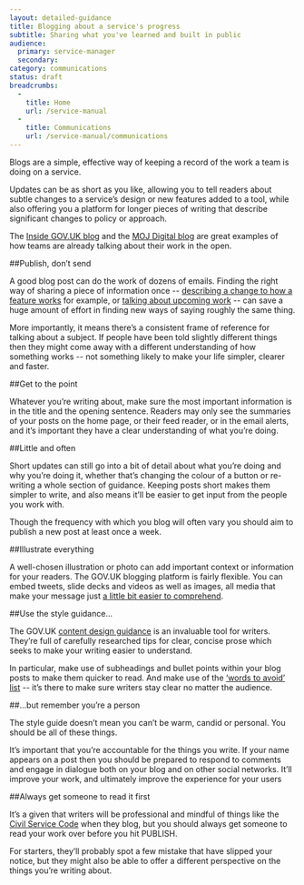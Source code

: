```yaml
---
layout: detailed-guidance
title: Blogging about a service's progress
subtitle: Sharing what you've learned and built in public
audience:
  primary: service-manager
  secondary:
category: communications
status: draft
breadcrumbs:
  -
    title: Home
    url: /service-manual
  -
    title: Communications
    url: /service-manual/communications
---
```


Blogs are a simple, effective way of keeping a record of the work a team is doing on a service.

Updates can be as short as you like, allowing you to tell readers about subtle changes to a service’s design or new features added to a tool, while also offering you a platform for longer pieces of writing that describe significant changes to policy or approach.

The [Inside GOV.UK blog](https://insidegovuk.blog.gov.uk/) and the [MOJ Digital blog](https://mojdigital.blog.gov.uk/) are great examples of how teams are already talking about their work in the open.

##Publish, don’t send

A good blog post can do the work of dozens of emails. Finding the right way of sharing a piece of information once -- [describing a change to how a feature works](https://insidegovuk.blog.gov.uk/2013/08/07/the-future-of-detailed-guides/) for example, or [talking about upcoming work](https://insidegovuk.blog.gov.uk/2013/09/23/coming-in-this-sprint-featuring-on-topics-changes-to-html-publications-and-more/) -- can save a huge amount of effort in finding new ways of saying roughly the same thing.

More importantly, it means there’s a consistent frame of reference for talking about a subject. If people have been told slightly different things then they might come away with a different understanding of how something works -- not something likely to make your life simpler, clearer and faster.

##Get to the point

Whatever you’re writing about, make sure the most important information is in the title and the opening sentence. Readers may only see the summaries of your posts on the home page, or their feed reader, or in the email alerts, and it’s important they have a clear understanding of what you’re doing.

##Little and often

Short updates can still go into a bit of detail about what you’re doing and why you’re doing it, whether that’s changing the colour of a button or re-writing a whole section of guidance. Keeping posts short makes them simpler to write, and also means it’ll be easier to get input from the people you work with.

Though the frequency with which you blog will often vary you should aim to publish a new post at least once a week.

##Illustrate everything

A well-chosen illustration or photo can add important context or information for your readers. The GOV.UK blogging platform is fairly flexible. You can embed tweets, slide decks and videos as well as images, all media that make your message just [a little bit easier to comprehend](https://insidegovuk.blog.gov.uk/2013/09/11/prototyping-browse-and-navigation/).

##Use the style guidance...

The GOV.UK [content design guidance](/guidance/content-design/blogging#style-and-tone-of-voice) is an invaluable tool for writers. They’re full of carefully researched tips for clear, concise prose which seeks to make your writing easier to understand.

In particular, make use of subheadings and bullet points within your blog posts to make them quicker to read. And make use of the [‘words to avoid’ list](/guidance/style-guide/a-to-z-of-gov-uk-style#words-to-avoid) -- it’s there to make sure writers stay clear no matter the audience.

##...but remember you’re a person

The style guide doesn’t mean you can’t be warm, candid or personal. You should be all of these things.

It’s important that you’re accountable for the things you write. If your name appears on a post then you should be prepared to respond to comments and engage in dialogue both on your blog and on other social networks. It’ll improve your work, and ultimately improve the experience for your users

##Always get someone to read it first

It’s a given that writers will be professional and mindful of things like the [Civil Service Code](/government/publications/civil-service-code) when they blog, but you should always get someone to read your work over before you hit PUBLISH.

For starters, they’ll probably spot a few mistake that have slipped your notice, but they might also be able to offer a different perspective on the things you’re writing about.
